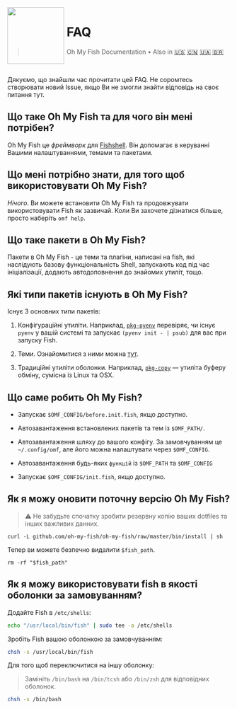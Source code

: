 <img src="https://cdn.rawgit.com/oh-my-fish/oh-my-fish/e4f1c2e0219a17e2c748b824004c8d0b38055c16/docs/logo.svg" align="left" width="128px" height="128px"/>
<img align="left" width="0" height="128px"/>

# FAQ

> Oh My Fish Documentation&nbsp;&bull;&nbsp;Also in
> <a href="../en-US/FAQ.md">🇺🇸</a>
> <a href="../zh-CN/FAQ.md">🇨🇳</a>
> <a href="../uk-UA/FAQ.md">🇺🇦</a>
> <a href="../pt-BR/FAQ.md">🇧🇷</a>

<br>

Дякуємо, що знайшли час прочитати цей FAQ. Не соромтесь створювати новий Issue, якщо Ви не змогли знайти відповідь на своє питання тут.


## Що таке Oh My Fish та для чого він мені потрібен?

Oh My Fish це _фреймворк_ для [Fishshell](https://fish.sh/). Він допомагає в керуванні Вашими налаштуваннями, темами та пакетами.


## Що мені потрібно знати, для того щоб використовувати Oh My Fish?

_Нічого_. Ви можете встановити Oh My Fish та продовжувати використовувати Fish як зазвичай. Коли Ви захочете дізнатися більше, просто наберіть `omf help`.


## Що таке пакети в Oh My Fish?

Пакети в Oh My Fish - це теми та плагіни, написані на fish, які наслідують базову функціональність Shell, запускають код під час ініціалізації, додають автодоповнення до знайомих утиліт, тощо.


## Які типи пакетів існують в Oh My Fish?

Існує 3 основних типи пакетів:

1. Конфігураційні утиліти. Наприклад, [`pkg-pyenv`](https://github.com/oh-my-fish/pkg-pyenv) перевіряє, чи існує `pyenv` у вашій системі та запускає `(pyenv init - | psub)` для вас при запуску Fish.

2. Теми. Ознайомитися з ними можна [тут](https://github.com/oh-my-fish).

3. Традиційні утиліти оболонки. Наприклад, [`pkg-copy`](https://github.com/oh-my-fish/pkg-copy) — утиліта буферу обміну, сумісна із Linux та OSX.


## Що саме робить Oh My Fish?

+ Запускає `$OMF_CONFIG/before.init.fish`, якщо доступно.

+ Автозавантаження встановлених пакетів та тем із `$OMF_PATH/`.

+ Автозавантаження шляху до вашого конфігу. За замовчуванням це `~/.config/omf`, але його можна налаштувати через `$OMF_CONFIG`.

+ Автозавантаження будь-яких `функцій` із `$OMF_PATH` та `$OMF_CONFIG`

+ Запускає `$OMF_CONFIG/init.fish`, якщо доступно.


## Як я можу оновити поточну версію Oh My Fish?

> :warning: Не забудьте спочатку зробити резервну копію ваших dotfiles та інших важливих данних.

```
curl -L github.com/oh-my-fish/oh-my-fish/raw/master/bin/install | sh
```

Тепер ви можете безпечно видалити `$fish_path`.

```fish
rm -rf "$fish_path"
```


## Як я можу використовувати fish в якості оболонки за замовуванням?

Додайте Fish в `/etc/shells`:

```sh
echo "/usr/local/bin/fish" | sudo tee -a /etc/shells
```

Зробіть Fish вашою оболонкою за замовчуванням:

```sh
chsh -s /usr/local/bin/fish
```

Для того щоб переключитися на іншу оболонку:
> Замініть `/bin/bash` на `/bin/tcsh` або `/bin/zsh` для відповідних оболонок.

```sh
chsh -s /bin/bash
```
